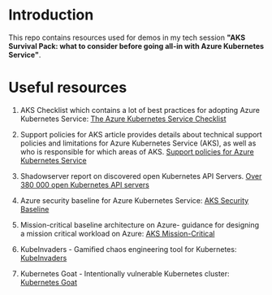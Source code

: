 # Introduction

This repo contains resources used for demos in my tech session **"AKS Survival Pack: what to consider before going all-in with Azure Kubernetes Service"**.

# Useful resources

1. AKS Checklist which contains a lot of best practices for adopting Azure Kubernetes Service: [The Azure Kubernetes Service Checklist](https://www.the-aks-checklist.com/)

2. Support policies for AKS article provides details about technical support policies and limitations for Azure Kubernetes Service (AKS), as well as who is responsible for which areas of AKS. [Support policies for Azure Kubernetes Service](https://docs.microsoft.com/en-us/azure/aks/support-policies)

3. Shadowserver report on discovered open Kubernetes API Servers. [Over 380 000 open Kubernetes API servers](https://www.shadowserver.org/news/over-380-000-open-kubernetes-api-servers)

4. Azure security baseline for Azure Kubernetes Service: [AKS Security Baseline](https://docs.microsoft.com/en-us/security/benchmark/azure/baselines/aks-security-baseline)

5. Mission-critical baseline architecture on Azure- guidance for designing a mission critical workload on Azure: [AKS Mission-Critical](https://docs.microsoft.com/en-us/azure/architecture/reference-architectures/containers/aks-mission-critical/mission-critical-intro)

5. KubeInvaders - Gamified chaos engineering tool for Kubernetes: [KubeInvaders](https://github.com/lucky-sideburn/KubeInvaders)

6. Kubernetes Goat - Intentionally vulnerable Kubernetes cluster: [Kubernetes Goat](https://madhuakula.com/kubernetes-goat)

